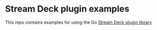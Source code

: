 # Stream Deck plugin examples

This repo contains examples for using the Go
[Stream Deck plugin library](https://github.com/tardisx/streamdeck-plugin)

